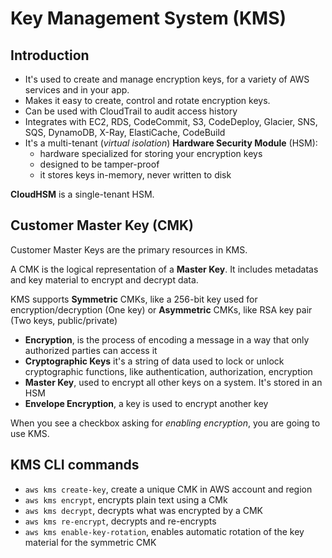# Key Management System (KMS) #

## Introduction ##

* It's used to create and manage encryption keys, for a variety of AWS services and in your app.
* Makes it easy to create, control and rotate encryption keys.
* Can be used with CloudTrail to audit access history
* Integrates with EC2, RDS, CodeCommit, S3, CodeDeploy, Glacier, SNS, SQS, DynamoDB, X-Ray, ElastiCache, CodeBuild
* It's a multi-tenant (*virtual isolation*) **Hardware Security Module** (HSM):
  * hardware specialized for storing your encryption keys
  * designed to be tamper-proof
  * it stores keys in-memory, never written to disk

**CloudHSM** is a single-tenant HSM.

## Customer Master Key (CMK) ##

Customer Master Keys are the primary resources in KMS.

A CMK is the logical representation of a **Master Key**. It includes metadatas and key material to encrypt and decrypt data.

KMS supports **Symmetric** CMKs, like a 256-bit key used for encryption/decryption (One key) or **Asymmetric** CMKs, like RSA key pair (Two keys, public/private)

* **Encryption**, is the process of encoding a message in a way that only authorized parties can access it
* **Cryptographic Keys** it's a string of data used to lock or unlock cryptographic functions, like authentication, authorization, encryption
* **Master Key**, used to encrypt all other keys on a system. It's stored in an HSM
* **Envelope Encryption**, a key is used to encrypt another key

When you see a checkbox asking for *enabling encryption*, you are going to use KMS.

## KMS CLI commands ##

* `aws kms create-key`, create a unique CMK in AWS account and region
* `aws kms encrypt`, encrypts plain text using a CMk
* `aws kms decrypt`, decrypts what was encrypted by a CMK
* `aws kms re-encrypt`, decrypts and re-encrypts
* `aws kms enable-key-rotation`, enables automatic rotation of the key material for the symmetric CMK
